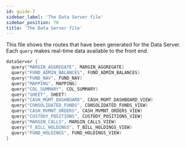 ```yaml
---
id: guide-7
sidebar_label: 'The Data Server file'
sidebar_position: 70
title: 'The Data Server file'
---
```




This file shows the routes that have been generated for the Data Server. Each `query` makes real-time data available to the front end.

```kotlin
dataServer {
  query("MARGIN_AGGREGATE", MARGIN_AGGREGATE)
  query("FUND_ADMIN_BALANCES", FUND_ADMIN_BALANCES)
  query("FUND_NAV", FUND_NAV)
  query("MAPPING", MAPPING)
  query("COL_SUMMARY", COL_SUMMARY)
  query("SHEET", SHEET)
  query("CASH_MGMT_DASHBOARD", CASH_MGMT_DASHBOARD_VIEW)
  query("CONSOLIDATED_FUNDS", CONSOLIDATED_FUNDS_VIEW)
  query("CASH_MVMNT_ORDERS", CASH_MVMNT_ORDERS_VIEW)
  query("CUSTODY_POSITIONS", CUSTODY_POSITIONS_VIEW)
  query("MARGIN_CALLS", MARGIN_CALLS_VIEW)
  query("T_BILL_HOLDINGS", T_BILL_HOLDINGS_VIEW)
  query("FUND_HOLDINGS", FUND_HOLDINGS_VIEW)
}
```